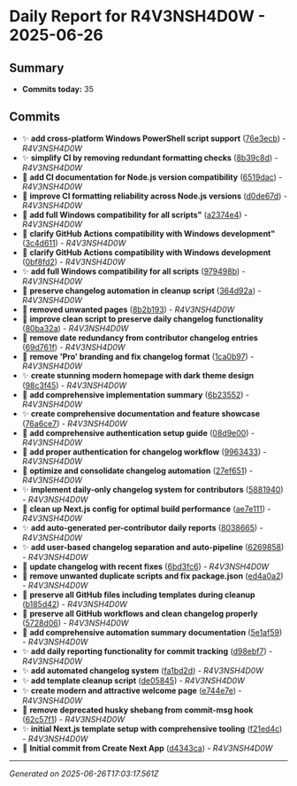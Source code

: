 # Daily Report for R4V3NSH4D0W - 2025-06-26

## Summary
- **Commits today:** 35

## Commits

- ✨ **add cross-platform Windows PowerShell script support** ([76e3ecb](../../commit/76e3ecb)) - *R4V3NSH4D0W*
- ✨ **simplify CI by removing redundant formatting checks** ([8b39c8d](../../commit/8b39c8d)) - *R4V3NSH4D0W*
- 🔧 **add CI documentation for Node.js version compatibility** ([6519dac](../../commit/6519dac)) - *R4V3NSH4D0W*
- 🐛 **improve CI formatting reliability across Node.js versions** ([d0de67d](../../commit/d0de67d)) - *R4V3NSH4D0W*
- 🔧 **add full Windows compatibility for all scripts"** ([a2374e4](../../commit/a2374e4)) - *R4V3NSH4D0W*
- 🔧 **clarify GitHub Actions compatibility with Windows development"** ([3c4d611](../../commit/3c4d611)) - *R4V3NSH4D0W*
- 🔧 **clarify GitHub Actions compatibility with Windows development** ([0bf8fd2](../../commit/0bf8fd2)) - *R4V3NSH4D0W*
- ✨ **add full Windows compatibility for all scripts** ([979498b](../../commit/979498b)) - *R4V3NSH4D0W*
- 🐛 **preserve changelog automation in cleanup script** ([364d92a](../../commit/364d92a)) - *R4V3NSH4D0W*
- 🐛 **removed unwanted pages** ([8b2b193](../../commit/8b2b193)) - *R4V3NSH4D0W*
- 🐛 **improve clean script to preserve daily changelog functionality** ([80ba32a](../../commit/80ba32a)) - *R4V3NSH4D0W*
- 🐛 **remove date redundancy from contributor changelog entries** ([69d761f](../../commit/69d761f)) - *R4V3NSH4D0W*
- 🔧 **remove 'Pro' branding and fix changelog format** ([1ca0b97](../../commit/1ca0b97)) - *R4V3NSH4D0W*
- ✨ **create stunning modern homepage with dark theme design** ([98c3f45](../../commit/98c3f45)) - *R4V3NSH4D0W*
- 🔧 **add comprehensive implementation summary** ([6b23552](../../commit/6b23552)) - *R4V3NSH4D0W*
- ✨ **create comprehensive documentation and feature showcase** ([76a6ce7](../../commit/76a6ce7)) - *R4V3NSH4D0W*
- 🔧 **add comprehensive authentication setup guide** ([08d9e00](../../commit/08d9e00)) - *R4V3NSH4D0W*
- 🐛 **add proper authentication for changelog workflow** ([9963433](../../commit/9963433)) - *R4V3NSH4D0W*
- 🔧 **optimize and consolidate changelog automation** ([27ef651](../../commit/27ef651)) - *R4V3NSH4D0W*
- ✨ **implement daily-only changelog system for contributors** ([5881940](../../commit/5881940)) - *R4V3NSH4D0W*
- 🐛 **clean up Next.js config for optimal build performance** ([ae7e111](../../commit/ae7e111)) - *R4V3NSH4D0W*
- ✨ **add auto-generated per-contributor daily reports** ([8038665](../../commit/8038665)) - *R4V3NSH4D0W*
- ✨ **add user-based changelog separation and auto-pipeline** ([6269858](../../commit/6269858)) - *R4V3NSH4D0W*
- 🔧 **update changelog with recent fixes** ([6bd3fc6](../../commit/6bd3fc6)) - *R4V3NSH4D0W*
- 🔧 **remove unwanted duplicate scripts and fix package.json** ([ed4a0a2](../../commit/ed4a0a2)) - *R4V3NSH4D0W*
- 🐛 **preserve all GitHub files including templates during cleanup** ([b185d42](../../commit/b185d42)) - *R4V3NSH4D0W*
- 🐛 **preserve all GitHub workflows and clean changelog properly** ([5728d06](../../commit/5728d06)) - *R4V3NSH4D0W*
- 🔧 **add comprehensive automation summary documentation** ([5e1af59](../../commit/5e1af59)) - *R4V3NSH4D0W*
- ✨ **add daily reporting functionality for commit tracking** ([d98ebf7](../../commit/d98ebf7)) - *R4V3NSH4D0W*
- ✨ **add automated changelog system** ([fa1bd2d](../../commit/fa1bd2d)) - *R4V3NSH4D0W*
- ✨ **add template cleanup script** ([de05845](../../commit/de05845)) - *R4V3NSH4D0W*
- ✨ **create modern and attractive welcome page** ([e744e7e](../../commit/e744e7e)) - *R4V3NSH4D0W*
- 🐛 **remove deprecated husky shebang from commit-msg hook** ([62c57f1](../../commit/62c57f1)) - *R4V3NSH4D0W*
- ✨ **initial Next.js template setup with comprehensive tooling** ([f21ed4c](../../commit/f21ed4c)) - *R4V3NSH4D0W*
- 🔧 **Initial commit from Create Next App** ([d4343ca](../../commit/d4343ca)) - *R4V3NSH4D0W*

---
*Generated on 2025-06-26T17:03:17.561Z*
